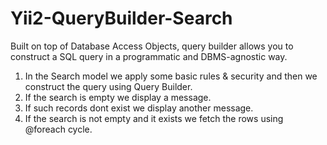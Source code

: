 # Yii2-QueryBuilder-Search
Built on top of Database Access Objects, query builder allows you to construct a SQL query in a programmatic and DBMS-agnostic way. 

1. In the Search model we apply some basic rules & security and then we construct the query using Query Builder.
2. If the search is empty we display a message.
3. If such records dont exist we display another message.
4. If the search is not empty and it exists we fetch the rows using @foreach cycle.
